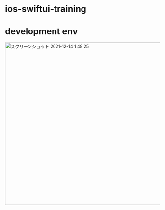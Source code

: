 # ios-swiftui-training

# development env

<img width="528" alt="スクリーンショット 2021-12-14 1 49 25" src="https://user-images.githubusercontent.com/16476224/145853903-70549800-d90f-4494-b93b-1be397cba231.png">
